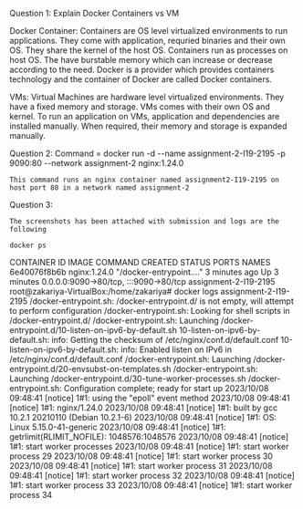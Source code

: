 Question 1: Explain Docker Containers vs VM

Docker Container:
    Containers are OS level virtualized environments to run applications. They come with application, requried binaries and their own OS. They share the kernel of the host OS. Containers run as processes on host OS. The have burstable memory which can increase or decrease according to the need. Docker is a provider which provides containers technology and the container of Docker are called Docker containers.

VMs:
    Virtual Machines are hardware level virtualized environments. They have a fixed memory and storage. VMs comes with their own OS and kernel. To run an application on VMs, application and dependencies are installed manually. When required, their memory and storage is expanded manually.


Question 2:
    Command = docker run -d --name assignment-2-I19-2195 -p 9090:80 --network assignment-2 nginx:1.24.0

    This command runs an nginx container named assignment2-I19-2195 on host port 80 in a network named assignment-2


Question 3:

    The screenshots has been attached with submission and logs are the following

    docker ps
CONTAINER ID   IMAGE          COMMAND                  CREATED         STATUS         PORTS                                   NAMES
6e40076f8b6b   nginx:1.24.0   "/docker-entrypoint.…"   3 minutes ago   Up 3 minutes   0.0.0.0:9090->80/tcp, :::9090->80/tcp   assignment-2-I19-2195
root@zakariya-VirtualBox:/home/zakariya# docker logs assignment-2-I19-2195
/docker-entrypoint.sh: /docker-entrypoint.d/ is not empty, will attempt to perform configuration
/docker-entrypoint.sh: Looking for shell scripts in /docker-entrypoint.d/
/docker-entrypoint.sh: Launching /docker-entrypoint.d/10-listen-on-ipv6-by-default.sh
10-listen-on-ipv6-by-default.sh: info: Getting the checksum of /etc/nginx/conf.d/default.conf
10-listen-on-ipv6-by-default.sh: info: Enabled listen on IPv6 in /etc/nginx/conf.d/default.conf
/docker-entrypoint.sh: Launching /docker-entrypoint.d/20-envsubst-on-templates.sh
/docker-entrypoint.sh: Launching /docker-entrypoint.d/30-tune-worker-processes.sh
/docker-entrypoint.sh: Configuration complete; ready for start up
2023/10/08 09:48:41 [notice] 1#1: using the "epoll" event method
2023/10/08 09:48:41 [notice] 1#1: nginx/1.24.0
2023/10/08 09:48:41 [notice] 1#1: built by gcc 10.2.1 20210110 (Debian 10.2.1-6) 
2023/10/08 09:48:41 [notice] 1#1: OS: Linux 5.15.0-41-generic
2023/10/08 09:48:41 [notice] 1#1: getrlimit(RLIMIT_NOFILE): 1048576:1048576
2023/10/08 09:48:41 [notice] 1#1: start worker processes
2023/10/08 09:48:41 [notice] 1#1: start worker process 29
2023/10/08 09:48:41 [notice] 1#1: start worker process 30
2023/10/08 09:48:41 [notice] 1#1: start worker process 31
2023/10/08 09:48:41 [notice] 1#1: start worker process 32
2023/10/08 09:48:41 [notice] 1#1: start worker process 33
2023/10/08 09:48:41 [notice] 1#1: start worker process 34

